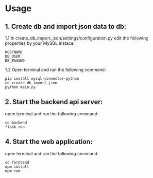 # Usage
## 1.  Create db and import json data to db:
1.1 In create_db_import_json/settings/configuration.py 
edit the following properties by your MySQL instace:
```
HOSTNAME 
DB_USER
DB_PASSWD
```

1.2 Open terminal and run the following command:
```
pip install mysql-connector-python
cd create_db_import_json
python main.py
```
      
## 2. Start the backend api server:
open terminal and run the following command:
```
cd backend
flask run
```
## 4. Start the web application:
open terminal and run the following command:
```
cd forntend
npm install
npm run
```
       
